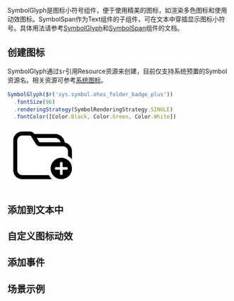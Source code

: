```toc
```

SymbolGlyph是图标小符号组件，便于使用精美的图标，如渲染多色图标和使用动效图标。SymbolSpan作为Text组件的子组件，可在文本中穿插显示图标小符号。具体用法请参考[SymbolGlyph](https://developer.huawei.com/consumer/cn/doc/harmonyos-references-V5/ts-basic-components-symbolglyph-V5)和[SymbolSpan](https://developer.huawei.com/consumer/cn/doc/harmonyos-references-V5/ts-basic-components-symbolspan-V5)组件的文档。

## 创建图标

SymbolGlyph通过`$r`引用Resource资源来创建，目前仅支持系统预置的Symbol资源名。相关资源可参考[系统图标](https://developer.huawei.com/consumer/cn/doc/design-guides/system-icons-0000001929854962)。

```ts
SymbolGlyph($r('sys.symbol.ohos_folder_badge_plus'))
  .fontSize(96)
  .renderingStrategy(SymbolRenderingStrategy.SINGLE)
  .fontColor([Color.Black, Color.Green, Color.White])
```

![](../img/085.png)



## 添加到文本中




## 自定义图标动效



## 添加事件



## 场景示例


